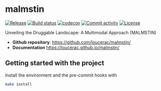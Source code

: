 # malmstin

[![Release](https://img.shields.io/github/v/release/loucerac/malmstin)](https://img.shields.io/github/v/release/loucerac/malmstin)
[![Build status](https://img.shields.io/github/actions/workflow/status/loucerac/malmstin/main.yml?branch=main)](https://github.com/loucerac/malmstin/actions/workflows/main.yml?query=branch%3Amain)
[![codecov](https://codecov.io/gh/loucerac/malmstin/branch/main/graph/badge.svg)](https://codecov.io/gh/loucerac/malmstin)
[![Commit activity](https://img.shields.io/github/commit-activity/m/loucerac/malmstin)](https://img.shields.io/github/commit-activity/m/loucerac/malmstin)
[![License](https://img.shields.io/github/license/loucerac/malmstin)](https://img.shields.io/github/license/loucerac/malmstin)

Unveiling the Druggable Landscape: A Multimodal Approach (MALMSTIN)

- **Github repository**: <https://github.com/loucerac/malmstin/>
- **Documentation** <https://loucerac.github.io/malmstin/>

## Getting started with the project

Install the environment and the pre-commit hooks with

```bash
make install
```
